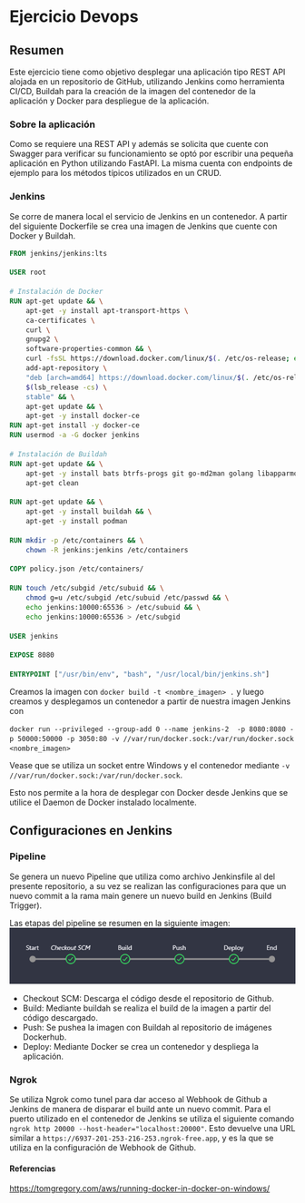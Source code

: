 # Ejercicio Devops

## Resumen

Este ejercicio tiene como objetivo desplegar una aplicación tipo REST API alojada en un repositorio de GitHub, utilizando Jenkins como herramienta CI/CD, Buildah para la creación de la imagen del contenedor de la aplicación y Docker para despliegue de la aplicación.

### Sobre la aplicación
Como se requiere una REST API y además se solicita que cuente con Swagger para verificar su funcionamiento se optó por escribir una pequeña aplicación en Python utilizando FastAPI. La misma cuenta con endpoints de ejemplo para los métodos típicos utilizados en un CRUD.

### Jenkins

Se corre de manera local el servicio de Jenkins en un contenedor. A partir del siguiente Dockerfile se crea una imagen de Jenkins que cuente con Docker y Buildah.

```dockerfile
FROM jenkins/jenkins:lts

USER root

# Instalación de Docker
RUN apt-get update && \
    apt-get -y install apt-transport-https \
    ca-certificates \
    curl \
    gnupg2 \
    software-properties-common && \
    curl -fsSL https://download.docker.com/linux/$(. /etc/os-release; echo "$ID")/gpg > /tmp/dkey; apt-key add /tmp/dkey && \
    add-apt-repository \
    "deb [arch=amd64] https://download.docker.com/linux/$(. /etc/os-release; echo "$ID") \
    $(lsb_release -cs) \
    stable" && \
    apt-get update && \
    apt-get -y install docker-ce
RUN apt-get install -y docker-ce
RUN usermod -a -G docker jenkins

# Instalación de Buildah
RUN apt-get update && \
    apt-get -y install bats btrfs-progs git go-md2man golang libapparmor-dev libglib2.0-dev libgpgme11-dev libseccomp-dev libselinux1-dev make skopeo slirp4netns fuse-overlayfs && \
    apt-get clean

RUN apt-get update && \
    apt-get -y install buildah && \
    apt-get -y install podman

RUN mkdir -p /etc/containers && \
    chown -R jenkins:jenkins /etc/containers

COPY policy.json /etc/containers/

RUN touch /etc/subgid /etc/subuid && \
    chmod g=u /etc/subgid /etc/subuid /etc/passwd && \
    echo jenkins:10000:65536 > /etc/subuid && \
    echo jenkins:10000:65536 > /etc/subgid

USER jenkins

EXPOSE 8080

ENTRYPOINT ["/usr/bin/env", "bash", "/usr/local/bin/jenkins.sh"]
```

Creamos la imagen con `docker build -t <nombre_imagen> .` y luego creamos y desplegamos un contenedor a partir de nuestra imagen Jenkins con 

`docker run --privileged --group-add 0 --name jenkins-2  -p 8080:8080 -p 50000:50000 -p 3050:80 -v //var/run/docker.sock:/var/run/docker.sock <nombre_imagen>`

Vease que se utiliza un socket entre Windows y el contenedor mediante `-v //var/run/docker.sock:/var/run/docker.sock`.

Esto nos permite a la hora de desplegar con Docker desde Jenkins que se utilice el Daemon de Docker instalado localmente.

## Configuraciones en Jenkins

### Pipeline

Se genera un nuevo Pipeline que utiliza como archivo Jenkinsfile al del presente repositorio, a su vez se realizan las configuraciones para que un nuevo commit a la rama main genere un nuevo build en Jenkins (Build Trigger).

Las etapas del pipeline se resumen en la siguiente imagen:
![alt text](imgs/image.png)

- Checkout SCM: Descarga el código desde el repositorio de Github.
- Build: Mediante buildah se realiza el build de la imagen a partir del código descargado.
- Push: Se pushea la imagen con Buildah al repositorio de imágenes Dockerhub.
- Deploy: Mediante Docker se crea un contenedor y despliega la aplicación.

### Ngrok

Se utiliza Ngrok como tunel para dar acceso al Webhook de Github a Jenkins de manera de disparar el build ante un nuevo commit. Para el puerto utilizado en el contenedor de Jenkins se utiliza el siguiente comando `ngrok http 20000 --host-header="localhost:20000"`. Esto devuelve una URL similar a `https://6937-201-253-216-253.ngrok-free.app`, y es la que se utiliza en la configuración de Webhook de Github.

#### Referencias
https://tomgregory.com/aws/running-docker-in-docker-on-windows/